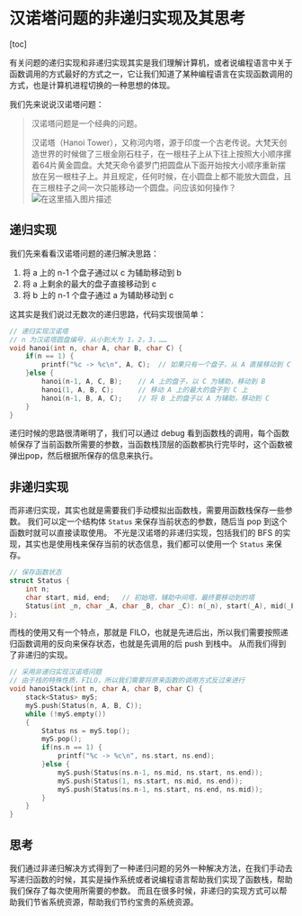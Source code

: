 # 汉诺塔问题的非递归实现及其思考
[toc]

有关问题的递归实现和非递归实现其实是我们理解计算机，或者说编程语言中关于函数调用的方式最好的方式之一，它让我们知道了某种编程语言在实现函数调用的方式，也是计算机进程切换的一种思想的体现。

我们先来说说汉诺塔问题：

> 汉诺塔问题是一个经典的问题。
>
> 汉诺塔（Hanoi Tower），又称河内塔，源于印度一个古老传说。大梵天创造世界的时候做了三根金刚石柱子，在一根柱子上从下往上按照大小顺序摞着64片黄金圆盘。大梵天命令婆罗门把圆盘从下面开始按大小顺序重新摆放在另一根柱子上。并且规定，任何时候，在小圆盘上都不能放大圆盘，且在三根柱子之间一次只能移动一个圆盘。问应该如何操作？
> ![在这里插入图片描述](https://img-blog.csdnimg.cn/20200401165531349.jpg)
## 递归实现
我们先来看看汉诺塔问题的递归解决思路：
1. 将 a 上的 n-1 个盘子通过以 c 为辅助移动到 b
2. 将 a 上剩余的最大的盘子直接移动到 c
3. 将 b 上的 n-1 个盘子通过 a 为辅助移动到 c

这其实是我们说过无数次的递归思路，代码实现很简单：
```cpp
// 递归实现汉诺塔
// n 为汉诺塔圆盘编号，从小到大为 1，2，3，……
void hanoi(int n, char A, char B, char C) {
    if(n == 1) {
        printf("%c -> %c\n", A, C);  // 如果只有一个盘子，从 A 直接移动到 C
    }else {
        hanoi(n-1, A, C, B);    // A 上的盘子，以 C 为辅助，移动到 B
        hanoi(1, A, B, C);      // 移动 A 上的最大的盘子到 C 上
        hanoi(n-1, B, A, C);    // 将 B 上的盘子以 A 为辅助，移动到 C
    }
}
```

递归时候的思路很清晰明了，我们可以通过 debug 看到函数栈的调用，每个函数帧保存了当前函数所需要的参数，当函数栈顶层的函数都执行完毕时，这个函数被弹出pop，然后根据所保存的信息来执行。

## 非递归实现
而非递归实现，其实也就是需要我们手动模拟出函数栈，需要用函数栈保存一些参数。
我们可以定一个结构体 `Status` 来保存当前状态的参数，随后当 pop 到这个函数时就可以直接读取使用。
不光是汉诺塔的非递归实现，包括我们的 BFS 的实现，其实也是使用栈来保存当前的状态信息，我们都可以使用一个 `Status` 来保存。
```cpp
// 保存函数状态
struct Status {
    int n;
    char start, mid, end;   // 初始塔，辅助中间塔，最终要移动到的塔
    Status(int _n, char _A, char _B, char _C): n(_n), start(_A), mid(_B), end(_C) {}
};
```
而栈的使用又有一个特点，那就是 FILO，也就是先进后出，所以我们需要按照递归函数调用的反向来保存状态，也就是先调用的后 push 到栈中。
从而我们得到了非递归的实现。
```cpp
// 采用非递归实现汉诺塔问题
// 由于栈的特殊性质，FILO，所以我们需要将原来函数的调用方式反过来进行
void hanoiStack(int n, char A, char B, char C) {
    stack<Status> myS;
    myS.push(Status(n, A, B, C));
    while (!myS.empty())
    {
        Status ns = myS.top();
        myS.pop();
        if(ns.n == 1) {
            printf("%c -> %c\n", ns.start, ns.end);
        }else {
            myS.push(Status(ns.n-1, ns.mid, ns.start, ns.end));    
            myS.push(Status(1, ns.start, ns.mid, ns.end));
            myS.push(Status(ns.n-1, ns.start, ns.end, ns.mid));   
        }
    }
}

```

## 思考
我们通过非递归解决方式得到了一种递归问题的另外一种解决方法，在我们手动去写递归函数的时候，其实是操作系统或者说编程语言帮助我们实现了函数栈，帮助我们保存了每次使用所需要的参数。
而且在很多时候，非递归的实现方式可以帮助我们节省系统资源，帮助我们节约宝贵的系统资源。